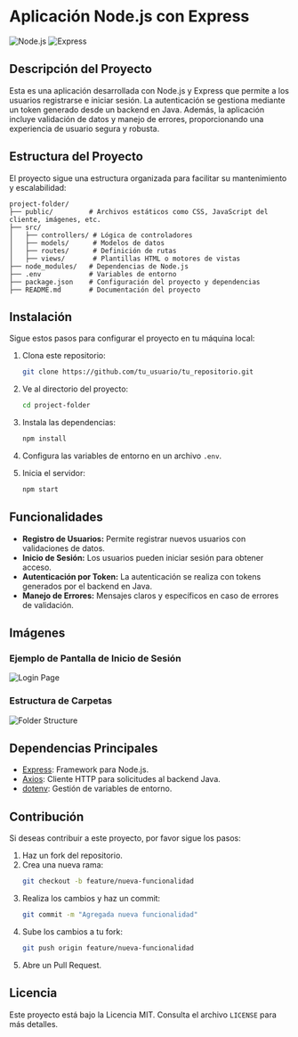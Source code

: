 # Aplicación Node.js con Express

![Node.js](https://img.shields.io/badge/Node.js-339933?style=for-the-badge&logo=nodedotjs&logoColor=white)
![Express](https://img.shields.io/badge/Express.js-000000?style=for-the-badge&logo=express&logoColor=white)

## Descripción del Proyecto

Esta es una aplicación desarrollada con Node.js y Express que permite a los usuarios registrarse e iniciar sesión. La autenticación se gestiona mediante un token generado desde un backend en Java. Además, la aplicación incluye validación de datos y manejo de errores, proporcionando una experiencia de usuario segura y robusta.

## Estructura del Proyecto

El proyecto sigue una estructura organizada para facilitar su mantenimiento y escalabilidad:

```
project-folder/
├── public/         # Archivos estáticos como CSS, JavaScript del cliente, imágenes, etc.
├── src/
│   ├── controllers/ # Lógica de controladores
│   ├── models/      # Modelos de datos
│   ├── routes/      # Definición de rutas
│   ├── views/       # Plantillas HTML o motores de vistas
├── node_modules/   # Dependencias de Node.js
├── .env            # Variables de entorno
├── package.json    # Configuración del proyecto y dependencias
├── README.md       # Documentación del proyecto
```

## Instalación

Sigue estos pasos para configurar el proyecto en tu máquina local:

1. Clona este repositorio:
   ```bash
   git clone https://github.com/tu_usuario/tu_repositorio.git
   ```

2. Ve al directorio del proyecto:
   ```bash
   cd project-folder
   ```

3. Instala las dependencias:
   ```bash
   npm install
   ```

4. Configura las variables de entorno en un archivo `.env`.

5. Inicia el servidor:
   ```bash
   npm start
   ```

## Funcionalidades

- **Registro de Usuarios:** Permite registrar nuevos usuarios con validaciones de datos.
- **Inicio de Sesión:** Los usuarios pueden iniciar sesión para obtener acceso.
- **Autenticación por Token:** La autenticación se realiza con tokens generados por el backend en Java.
- **Manejo de Errores:** Mensajes claros y específicos en caso de errores de validación.

## Imágenes

### Ejemplo de Pantalla de Inicio de Sesión

![Login Page](https://via.placeholder.com/800x400.png?text=Login+Page)

### Estructura de Carpetas

![Folder Structure](https://via.placeholder.com/800x400.png?text=Folder+Structure)

## Dependencias Principales

- [Express](https://expressjs.com/): Framework para Node.js.
- [Axios](https://axios-http.com/): Cliente HTTP para solicitudes al backend Java.
- [dotenv](https://www.npmjs.com/package/dotenv): Gestión de variables de entorno.

## Contribución

Si deseas contribuir a este proyecto, por favor sigue los pasos:

1. Haz un fork del repositorio.
2. Crea una nueva rama:
   ```bash
   git checkout -b feature/nueva-funcionalidad
   ```
3. Realiza los cambios y haz un commit:
   ```bash
   git commit -m "Agregada nueva funcionalidad"
   ```
4. Sube los cambios a tu fork:
   ```bash
   git push origin feature/nueva-funcionalidad
   ```
5. Abre un Pull Request.

## Licencia

Este proyecto está bajo la Licencia MIT. Consulta el archivo `LICENSE` para más detalles.
